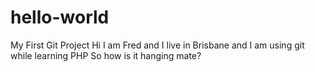 # hello-world
My First Git Project
Hi I am Fred and I live in Brisbane and I am using git while learning PHP
So how is it hanging mate?
